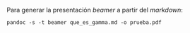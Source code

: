 Para generar la presentación *beamer* a partir del *markdown*:

```
pandoc -s -t beamer que_es_gamma.md -o prueba.pdf

```